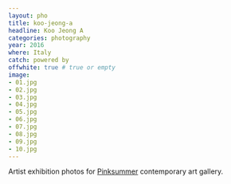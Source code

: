 ```yaml
---
layout: pho
title: koo-jeong-a
headline: Koo Jeong A
categories: photography
year: 2016
where: Italy
catch: powered by
offwhite: true # true or empty
image:
- 01.jpg
- 02.jpg
- 03.jpg
- 04.jpg
- 05.jpg
- 06.jpg
- 07.jpg
- 08.jpg
- 09.jpg
- 10.jpg
---
```

Artist exhibition photos for [Pinksummer](http://pinksummer.com) contemporary art gallery.
